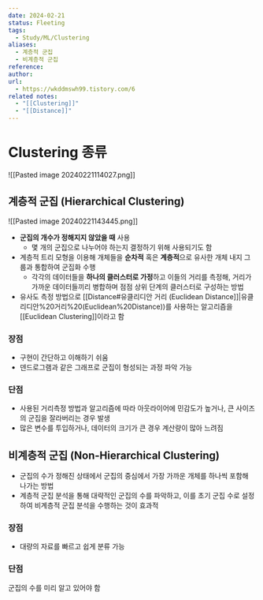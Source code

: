 ```yaml
---
date: 2024-02-21
status: Fleeting
tags:
  - Study/ML/Clustering
aliases:
  - 계층적 군집
  - 비계층적 군집
reference: 
author: 
url:
  - https://wkddmswh99.tistory.com/6
related notes:
  - "[[Clustering]]"
  - "[[Distance]]"
---
```


# Clustering 종류
![[Pasted image 20240221114027.png]]
## 계층적 군집 (Hierarchical Clustering)
![[Pasted image 20240221143445.png]]
- **군집의 개수가 정해지지 않았을 때** 사용
	- 몇 개의 군집으로 나누어야 하는지 결정하기 위해 사용되기도 함
- 계층적 트리 모형을 이용해 개체들을 **순차적** 혹은 **계층적**으로 유사한 개체 내지 그룹과 통합하여 군집화 수행
	- 각각의 데이터들을 **하나의 클러스터로 가정**하고 이들의 거리를 측정해, 거리가 가까운 데이터들끼리 병합하며 점점 상위 단계의 클러스터로 구성하는 방법
- 유사도 측정 방법으로 [[Distance#유클리디안 거리 (Euclidean Distance]]|유클리디안%20거리%20(Euclidean%20Distance))를 사용하는 알고리즘을 [[Euclidean Clustering]]이라고 함
### 장점
- 구현이 간단하고 이해하기 쉬움
- 덴드로그램과 같은 그래프로 군집이 형성되는 과정 파악 가능
### 단점
- 사용된 거리측정 방법과 알고리즘에 따라 아웃라이어에 민감도가 높거나, 큰 사이즈의 군집을 잘라버리는 경우 발생
- 많은 변수를 투입하거나, 데이터의 크기가 큰 경우 계산량이 많아 느려짐
## 비계층적 군집 (Non-Hierarchical Clustering)
- 군집의 수가 정해진 상태에서 군집의 중심에서 가장 가까운 개체를 하나씩 포함해 나가는 방법 
- 계층적 군집 분석을 통해 대략적인 군집의 수를 파악하고, 이를 초기 군집 수로 설정하여 비계층적 군집 분석을 수행하는 것이 효과적
### 장점
- 대량의 자료를 빠르고 쉽게 분류 가능
### 단점
군집의 수를 미리 알고 있어야 함